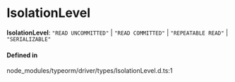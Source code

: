 # IsolationLevel

 **IsolationLevel**: ``"READ UNCOMMITTED"`` \| ``"READ COMMITTED"`` \| ``"REPEATABLE READ"`` \| ``"SERIALIZABLE"``

#### Defined in

node_modules/typeorm/driver/types/IsolationLevel.d.ts:1
